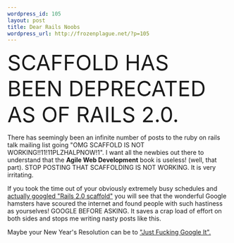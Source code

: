 ```yaml
--- 
wordpress_id: 105
layout: post
title: Dear Rails Noobs
wordpress_url: http://frozenplague.net/?p=105
---
```

 <font size="7">SCAFFOLD HAS BEEN DEPRECATED AS OF RAILS 2.0.</font>

There has seemingly been an infinite number of posts to the ruby on rails talk mailing list going "OMG SCAFFOLD IS NOT WORKING!!11!11PLZHALPNOW!1". I want all the newbies out there to understand that the <strong>Agile Web Development</strong> book is useless! (well, that part). STOP POSTING THAT SCAFFOLDING IS NOT WORKING. It is very irritating.

If you took the time out of your obviously extremely busy schedules and <a href="http://www.google.com.au/search?hl=en&amp;q=rails+2.0+scaffold&amp;btnG=Google+Search&amp;meta=">actually googled "Rails 2.0 scaffold"</a> you will see that the wonderful Google hamsters have scoured the internet and found people with such hastiness as yourselves! GOOGLE BEFORE ASKING. It saves a crap load of effort on both sides and stops me writing nasty posts like this.

Maybe your New Year's Resolution can be to <a href="http://justfuckinggoogleit.com/">"Just Fucking Google It".</a>
